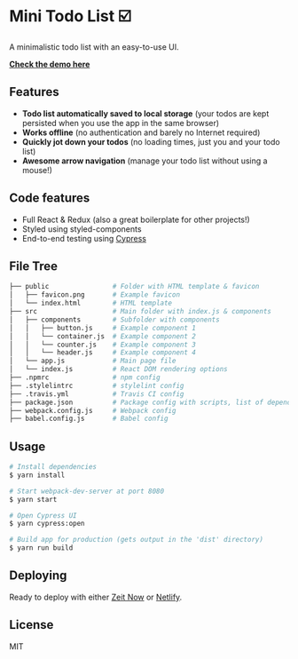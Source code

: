 # Mini Todo List ☑️

A minimalistic todo list with an easy-to-use UI.

[**Check the demo here**](https://mini-todo-list.now.sh)

## Features

- **Todo list automatically saved to local storage** (your todos are kept persisted when you use the app in the same browser)
- **Works offline** (no authentication and barely no Internet required)
- **Quickly jot down your todos** (no loading times, just you and your todo list)
- **Awesome arrow navigation** (manage your todo list without using a mouse!)

## Code features

- Full React & Redux (also a great boilerplate for other projects!)
- Styled using styled-components
- End-to-end testing using [Cypress](https://www.cypress.io/)

## File Tree

```bash
├── public                # Folder with HTML template & favicon
│   ├── favicon.png       # Example favicon
│   └── index.html        # HTML template
├── src                   # Main folder with index.js & components
│   ├── components        # Subfolder with components
│   │   ├── button.js     # Example component 1
│   │   └── container.js  # Example component 2
│   │   └── counter.js    # Example component 3
│   │   └── header.js     # Example component 4
│   └── app.js            # Main page file
│   └── index.js          # React DOM rendering options
├── .npmrc                # npm config
├── .stylelintrc          # stylelint config
├── .travis.yml           # Travis CI config
├── package.json          # Package config with scripts, list of dependencies etc.
├── webpack.config.js     # Webpack config
├── babel.config.js       # Babel config
```

## Usage

```bash
# Install dependencies
$ yarn install

# Start webpack-dev-server at port 8080
$ yarn start

# Open Cypress UI
$ yarn cypress:open

# Build app for production (gets output in the 'dist' directory)
$ yarn run build
```

## Deploying

Ready to deploy with either [Zeit Now](https://now.sh) or [Netlify](https://netlify.com).

## License

MIT
